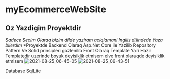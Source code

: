 # myEcommerceWebSite 
 ## Oz Yazdigim Proyektdir
 *Sadece Secim Olaraq bizim dilde yaziram aciqlamani Ingilis dilindede Yaza bilerdim*
*Proyektde Backend Olaraq Asp.Net Core ile Yazilib Repository Pattern Ve Solid prinsipleri gozlenilib Front Olaraq Template Yari Hazir Templatedir uzerinde boyuk deyisiklik etmisem elve front olaraqde deyisiklik etmisem 
![2021-08-25_06-45-05](https://user-images.githubusercontent.com/69473987/130718573-e50e226d-5f55-4668-a9de-aecddb6e6642.png)
![2021-08-25_06-43-51](https://user-images.githubusercontent.com/69473987/130718579-b752d7be-2197-4050-9bee-fd35a0a6182b.png)

Database SqlLite 



